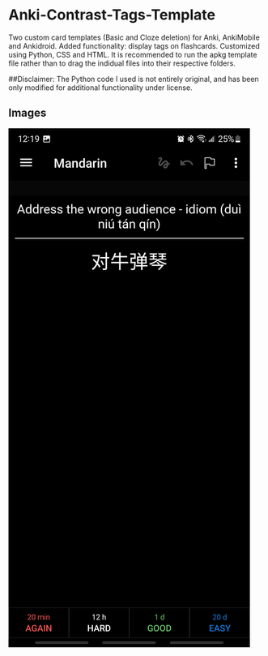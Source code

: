 # Anki-Contrast-Tags-Template
Two custom card templates (Basic and Cloze deletion) for Anki, AnkiMobile and Ankidroid. Added functionality: display tags on flashcards. Customized using Python, CSS and HTML. It is recommended to run the apkg template file rather than to drag the indidual files into their respective folders. 

##Disclaimer: 
The Python code I used is not entirely original, and has been only modified for additional functionality under license. 

## Images
![Default Template](https://github.com/Austinwu-rgb/Anki-Contrast-Tags-Template/blob/main/Vanilla%20Backside.png?raw=true)
